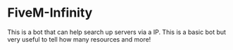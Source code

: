 # FiveM-Infinity
This is a bot that can help search up servers via a IP. This is a basic bot but very useful to tell how many resources and more!
